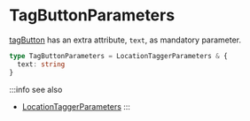 # TagButtonParameters

[tagButton](/tracking/api-reference/locationTaggers/tagButton.md) has an extra attribute, `text`, as mandatory parameter.

```typescript
type TagButtonParameters = LocationTaggerParameters & { 
  text: string 
}
```

:::info see also
- [LocationTaggerParameters](/tracking/api-reference/definitions/LocationTaggerParameters.md)
:::
